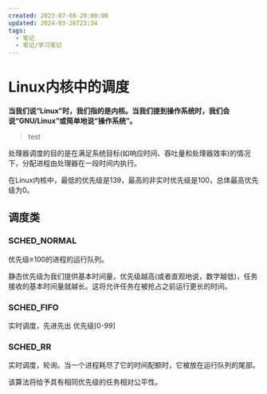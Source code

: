 ```yaml
---
created: 2023-07-08-20:00:00
updated: 2024-03-26T23:34
tags:
  - 笔记
  - 笔记/学习笔记
---
```


# Linux内核中的调度

**当我们说“Linux”时，我们指的是内核。当我们提到操作系统时，我们会说“GNU/Linux”或简单地说“操作系统”。**

> test

处理器调度的目的是在满足系统目标(如响应时间、吞吐量和处理器效率)的情况下，分配进程由处理器在一段时间内执行。

在Linux内核中，最低的优先级是139，最高的非实时优先级是100，总体最高优先级为0。

## 调度类

### SCHED_NORMAL

优先级≥100的进程的运行队列。

静态优先级为我们提供基本时间量，优先级越高(或者直观地说，数字越低)，任务接收的基本时间量就越长。这将允许任务在被抢占之前运行更长的时间。
### SCHED_FIFO
实时调度，先进先出
优先级[0-99]
### SCHED_RR
实时调度，轮询。当一个进程耗尽了它的时间配额时，它被放在运行队列的尾部。

该算法将给予具有相同优先级的任务相对公平性。
